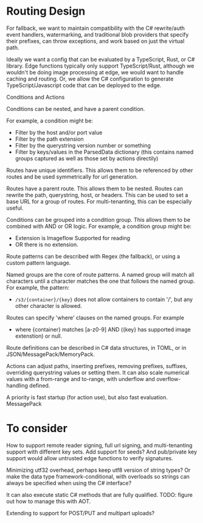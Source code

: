 # Routing Design

For fallback, we want to maintain compatibility with the C# rewrite/auth event handlers, watermarking, and traditional 
blob providers that specify their prefixes, can throw exceptions, and work based on just the virtual path.


Ideally we want a config that can be evaluated by a TypeScript, Rust, or C# library. Edge functions typically only support TypeScript/Rust, although we wouldn't be doing image processing at edge, we would want to handle caching and routing. Or, we allow the C# configuration to generate TypeScript/Javascript code that can be deployed to the edge.


Conditions and Actions

Conditions can be nested, and have a parent condition.

For example, a condition might be:

* Filter by the host and/or port value
* Filter by the path extension
* Filter by the querystring version number or something
* Filter by keys/values in the ParsedData dictionary (this contains named groups captured as well as those set by actions directily)


Routes have unique identifiers. This allows them to be referenced by other routes and be used symmetrically for url generation.

Routes have a parent route. This allows them to be nested.
Routes can rewrite the path, querystring, host, or headers. This can be used to set a base URL for a group of routes. 
For multi-tenanting, this can be especially useful. 

Conditions can be grouped into a condition group. This allows them to be combined with AND or OR logic.
For example, a condition group might be:
* Extension is Imageflow Supported for reading
* OR there is no extension. 

Route patterns can be described with Regex (the fallback), or using a custom pattern language.

Named groups are the core of route patterns. A named group will match all characters until a character matches the one that follows the named group. For example, the pattern:

*    `/s3/{container}/{key}` does not allow containers to contain '/', but any other character is allowed.

Routes can specify 'where' clauses on the named groups. For example
* where {container} matches [a-z0-9] AND ({key} has supported image extenstion) or null.

Route definitions can be described in C# data structures, in TOML, or in JSON/MessagePack/MemoryPack. 

Actions can adjust paths, inserting prefixes, removing prefixes, suffixes, overriding querystring values or setting them.
It can also scale numerical values with a from-range and to-range, with underflow and overflow-handling defined. 

A priority is fast startup (for action use), but also fast evaluation. MessagePack

# To consider

How to support remote reader signing, full url signing, and multi-tenanting support with different key sets. Add 
support for seeds?  And pub/private key support would allow untrusted edge functions to verify signatures.

Minimizing utf32 overhead, perhaps keep utf8 version of string types? Or make the data type framework-conditional, with overloads so 
strings can always be specified when using the C# interface?

It can also execute static C# methods that are fully qualified. TODO: figure out how to manage this with AOT.

Extending to support for POST/PUT and multipart uploads?


